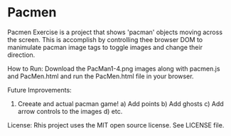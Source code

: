 # Pacmen
Pacmen Exercise is a project that shows 'pacman' objects moving across the screen. This is accomplish by controlling thee browser DOM to manimulate pacman image tags to toggle images and change their direction.

How to Run: Download the PacMan1-4.png images along with pacmen.js and PacMen.html and run the PacMen.html file in your browser.

Future Improvements:
1) Creeate and actual pacman game!
  a) Add points
  b) Add ghosts
  c) Add arrow controls to the images
  d) etc.

License: Rhis project uses the MIT open source license. See LICENSE file.
